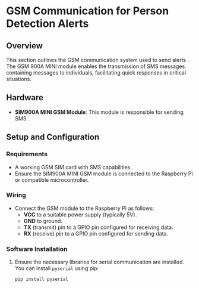 # GSM Communication for Person Detection Alerts

## Overview
This section outlines the GSM communication system used to send alerts . The GSM 900A MINI module enables the transmission of SMS messages containing messages to individuals, facilitating quick responses in critical situations.

## Hardware
- **SIM900A MINI GSM Module**: This module is responsible for sending SMS .

## Setup and Configuration

### Requirements
- A working GSM SIM card with SMS capabilities.
- Ensure the SIM900A MINI GSM module is connected to the Raspberry Pi or compatible microcontroller.

### Wiring
- Connect the GSM module to the Raspberry Pi as follows:
  - **VCC** to a suitable power supply (typically 5V).
  - **GND** to ground.
  - **TX** (transmit) pin to a GPIO pin configured for receiving data.
  - **RX** (receive) pin to a GPIO pin configured for sending data.

### Software Installation
1. Ensure the necessary libraries for serial communication are installed. You can install `pyserial` using pip:
   ```bash
   pip install pyserial
